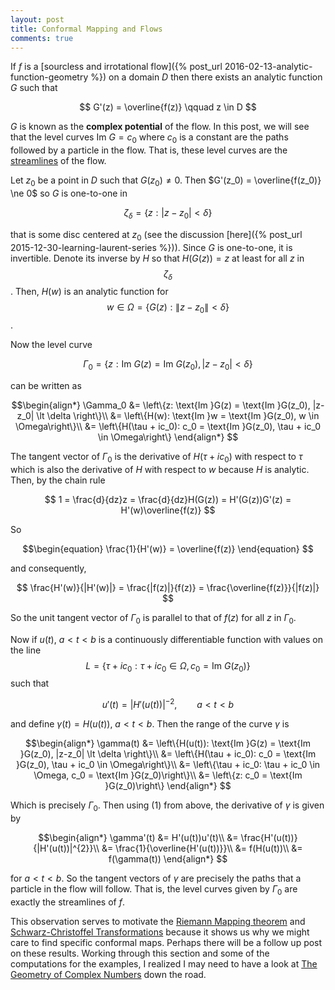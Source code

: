 ```yaml
---
layout: post
title: Conformal Mapping and Flows
comments: true
---
```


If $f$ is a [sourcless and irrotational flow]({% post_url 2016-02-13-analytic-function-geometry %}) on a domain $D$ then there exists an analytic function $G$ such that

$$
G'(z) = \overline{f(z)} \qquad z \in D
$$

$G$ is known as the **complex potential** of the flow. In this post, we will see that the level curves $\text{Im }G = c_0$ where $c_0$ is a constant are the paths followed by a particle in the flow. That is, these level curves are the [streamlines](https://en.wikipedia.org/wiki/Streamlines,_streaklines,_and_pathlines) of the flow.

Let $z_0$ be a point in $D$ such that $G(z_0) \ne 0$. Then $G'(z_0) = \overline{f(z_0)} \ne 0$ so $G$ is one-to-one in 

$$\zeta_{\delta} = \left\{ z : |z-z_0| \lt \delta \right\}$$

that is some disc centered at $z_0$ (see the discussion [here]({% post_url 2015-12-30-learning-laurent-series %})). Since $G$ is one-to-one, it is invertible. Denote its inverse by $H$ so that $H(G(z)) = z$ at least for all $z$ in $$\zeta_{\delta}$$. Then, $H(w)$ is an analytic function for $$w \in \Omega = \left\{ G(z) : \left\|z - z_0 \right\| \lt \delta\right\}$$. 

Now the level curve

$$
\Gamma_0 = \left\{z: \text{Im }G(z) = \text{Im }G(z_0), |z-z_0| \lt \delta \right\}
$$

can be written as

$$\begin{align*}
\Gamma_0 &= \left\{z: \text{Im }G(z) = \text{Im }G(z_0), |z-z_0| \lt \delta \right\}\\
&= \left\{H(w): \text{Im }w = \text{Im }G(z_0), w \in \Omega\right\}\\
&=  \left\{H(\tau + ic_0): c_0 = \text{Im }G(z_0), \tau + ic_0 \in \Omega\right\}
\end{align*}
$$

The tangent vector of $\Gamma_0$ is the derivative of $H(\tau + ic_0)$ with respect to $\tau$ which is also the derivative of $H$ with respect to $w$ because $H$ is analytic. Then, by the chain rule

$$
1 = \frac{d}{dz}z = \frac{d}{dz}H(G(z)) = H'(G(z))G'(z) = H'(w)\overline{f(z)}
$$

So

$$\begin{equation}
\frac{1}{H'(w)} = \overline{f(z)} 
\end{equation}
$$

and consequently,

$$
\frac{H'(w)}{|H'(w)|} = \frac{|f(z)|}{f(z)} = \frac{\overline{f(z)}}{|f(z)|} 
$$

So the unit tangent vector of $\Gamma_0$ is parallel to that of $f(z)$ for all $z$ in $\Gamma_0$. 

Now if $u(t)$, $a \lt t \lt b$ is a continuously differentiable function with values on the line $$L = \left\{ \tau + ic_0: \tau + ic_0 \in \Omega, c_0 = \text{Im }G(z_0) \right\}$$ such that

$$
u'(t) = \left|H'(u(t))\right|^{-2}, \qquad a \lt t \lt b
$$

and define $\gamma (t) = H(u(t))$, $a \lt t \lt b$. Then the range of the curve $\gamma$ is 

$$\begin{align*}
\gamma(t) &= \left\{H(u(t)): \text{Im }G(z) = \text{Im }G(z_0), |z-z_0| \lt \delta \right\}\\
&= \left\{H(\tau + ic_0): c_0 = \text{Im }G(z_0), \tau + ic_0 \in \Omega\right\}\\
&= \left\{\tau + ic_0:  \tau + ic_0 \in \Omega, c_0 =  \text{Im }G(z_0)\right\}\\
&=  \left\{z:  c_0 =  \text{Im }G(z_0)\right\}
\end{align*}
$$

Which is precisely $\Gamma_0$. Then using (1) from above, the derivative of $\gamma$ is given by

$$\begin{align*}
\gamma'(t) &= H'(u(t))u'(t)\\
&= \frac{H'(u(t))}{|H'(u(t))|^{2}}\\
&= \frac{1}{\overline{H'(u(t))}}\\
&= f(H(u(t))\\
&= f(\gamma(t))
\end{align*}
$$

for $a \lt t \lt b$. So the tangent vectors of $\gamma$ are precisely the paths that a particle in the flow will follow. That is, the level curves given by $\Gamma_0$ are exactly the streamlines of $f$. 

This observation serves to motivate the [Riemann Mapping theorem](https://en.wikipedia.org/wiki/Riemann_mapping_theorem) and  [Schwarz-Christoffel Transformations](https://en.wikipedia.org/wiki/Schwarz%E2%80%93Christoffel_mapping) because it shows us why we might care to find specific conformal maps. Perhaps there will be a follow up post on these results. Working through this section and some of the computations for the examples, I realized I may need to have a look at [The Geometry of Complex Numbers](http://www.amazon.com/Geometry-Complex-Numbers-Dover-Mathematics/dp/0486638308) down the road.
